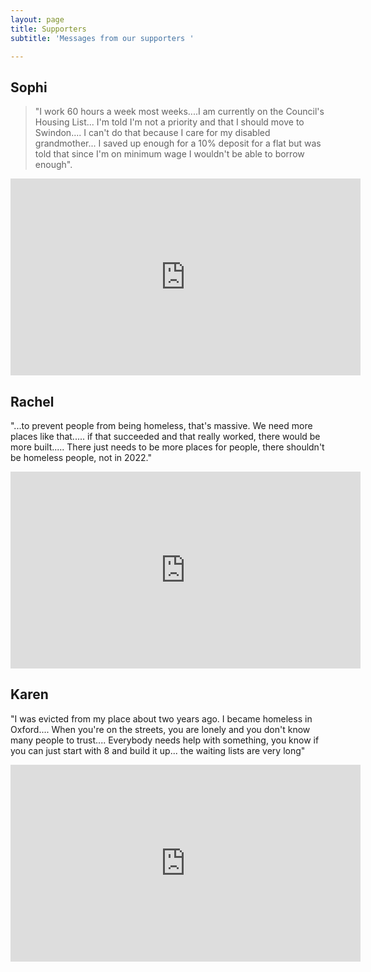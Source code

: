 ```yaml
---
layout: page
title: Supporters
subtitle: 'Messages from our supporters '

---
```

## Sophi

> "I work 60 hours a week most weeks....I am currently on the Council's Housing List... I'm told I'm not a priority and that I should move to Swindon.... I can't do that because I care for my disabled grandmother... I saved up enough for a 10% deposit for a flat but was told that since I'm on minimum wage I wouldn't be able to borrow enough".

<iframe width="560" height="315" src="https://www.youtube.com/embed/PQlzYJ-pp-g" title="YouTube video player" frameborder="0" allow="accelerometer; autoplay; clipboard-write; encrypted-media; gyroscope; picture-in-picture" allowfullscreen></iframe>

## Rachel

"...to prevent people from being homeless, that's massive. We need more places like that..... if that succeeded and that really worked, there would be more built..... There just needs to be more places for people, there shouldn't be homeless people, not in 2022."

<iframe width="560" height="315" src="https://www.youtube.com/embed/920xBxfGGzA" title="YouTube video player" frameborder="0" allow="accelerometer; autoplay; clipboard-write; encrypted-media; gyroscope; picture-in-picture; web-share" allowfullscreen></iframe>

## Karen

"I was evicted from my place about two years ago. I became homeless in Oxford.... When you're on the streets, you are lonely and you don't know many people to trust.... Everybody needs help with something, you know if you can just start with 8 and build it up... the waiting lists are very long"

<iframe width="560" height="315" src="https://www.youtube.com/embed/tWVJh4t5Cjs" title="YouTube video player" frameborder="0" allow="accelerometer; autoplay; clipboard-write; encrypted-media; gyroscope; picture-in-picture; web-share" allowfullscreen></iframe>